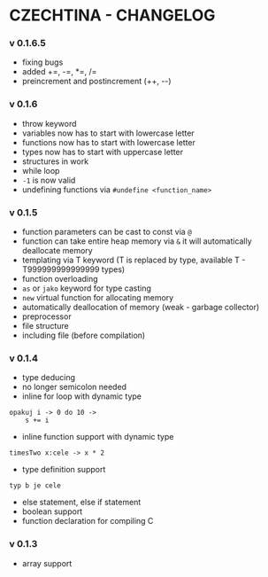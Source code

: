 # CZECHTINA - CHANGELOG

### v 0.1.6.5

- fixing bugs
- added +=, -=, *=, /=
- preincrement and postincrement (++, --)


### v 0.1.6

- throw keyword
- variables now has to start with lowercase letter
- functions now has to start with lowercase letter
- types now has to start with uppercase letter
- structures in work
- while loop
- `-1` is now valid
- undefining functions via `#undefine <function_name>`

### v 0.1.5

- function parameters can be cast to const via `@`
- function can take entire heap memory via `&` it will automatically deallocate memory
- templating via T keyword (T is replaced by type, available T - T999999999999999 types)
- function overloading
- `as` or `jako` keyword for type casting
- `new` virtual function for allocating memory
- automatically deallocation of memory (weak - garbage collector)
- preprocessor
- file structure
- including file (before compilation)

### v 0.1.4

- type deducing
- no longer semicolon needed
- inline for loop with dynamic type
```
opakuj i -> 0 do 10 ->
    s += i
```
- inline function support with dynamic type
```
timesTwo x:cele -> x * 2
```
- type definition support
```
typ b je cele
```
- else statement, else if statement
- boolean support
- function declaration for compiling C


### v 0.1.3
- array support